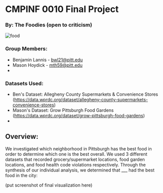 # CMPINF 0010 Final Project

### By: The Foodies (open to criticism)

![food](https://www.visitpittsburgh.com/imager/s3_amazonaws_com/visit-pittsburgh/CMS/Blogs/79753BAB-957E-4621-B4E1-20257733BC38_6c9106706e12d67d9e947a149142c7f3.jpeg)

### Group Members:
* Benjamin Lannis - bwl21@pitt.edu
* Mason Hoydick - mth59@pitt.edu
* 

### Datasets Used:
* Ben's Dataset: Allegheny County Supermarkets & Convenience Stores (https://data.wprdc.org/dataset/allegheny-county-supermarkets-convenience-stores)
* Mason's Dataset: Grow Pittsburgh Food Gardens (https://data.wprdc.org/dataset/grow-pittsburgh-food-gardens)
*

## Overview:

We investigated which neighborhood in Pittsburgh has the best food in order to determine which one is the best overall. We used 3 different datasets that recorded grocery/supermarket locations, food garden locations, and food health code violations respectively. Through the synthesis of our individual analysis, we determined that ___ had the best food in the city:

(put screenshot of final visualization here)


